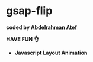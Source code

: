 # gsap-flip

<b>coded by [Abdelrahman Atef](https://linklaunchy.vercel.app/boody_04)</b>

**HAVE FUN 👌**

- **Javascript Layout Animation**
